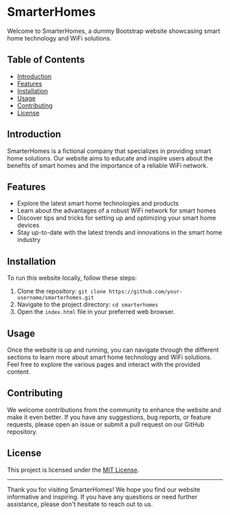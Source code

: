 # SmarterHomes

Welcome to SmarterHomes, a dummy Bootstrap website showcasing smart home technology and WiFi solutions.

## Table of Contents
- [Introduction](#introduction)
- [Features](#features)
- [Installation](#installation)
- [Usage](#usage)
- [Contributing](#contributing)
- [License](#license)

## Introduction
SmarterHomes is a fictional company that specializes in providing smart home solutions. Our website aims to educate and inspire users about the benefits of smart homes and the importance of a reliable WiFi network.

## Features
- Explore the latest smart home technologies and products
- Learn about the advantages of a robust WiFi network for smart homes
- Discover tips and tricks for setting up and optimizing your smart home devices
- Stay up-to-date with the latest trends and innovations in the smart home industry

## Installation
To run this website locally, follow these steps:
1. Clone the repository: `git clone https://github.com/your-username/smarterhomes.git`
2. Navigate to the project directory: `cd smarterhomes`
3. Open the `index.html` file in your preferred web browser.

## Usage
Once the website is up and running, you can navigate through the different sections to learn more about smart home technology and WiFi solutions. Feel free to explore the various pages and interact with the provided content.

## Contributing
We welcome contributions from the community to enhance the website and make it even better. If you have any suggestions, bug reports, or feature requests, please open an issue or submit a pull request on our GitHub repository.

## License
This project is licensed under the [MIT License](LICENSE).

---

Thank you for visiting SmarterHomes! We hope you find our website informative and inspiring. If you have any questions or need further assistance, please don't hesitate to reach out to us.


